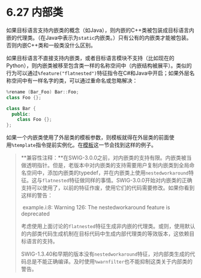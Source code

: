 # 6.27 内部类

如果目标语言支持内嵌类的概念（如Java），则内嵌的C++类被包装成目标语言内嵌的代理类。（在Java中表示为`static`内嵌类。）只有公有的内嵌类才能被包装。否则内嵌C++类和一般类没什么区别。

如果目标语言不直接支持内嵌类，或者目标语言模块不支持（比如现在的Python），则内嵌类被移至包含类一样的名称空间中（内嵌结构被展平）。类似的行为可以通过`%feature("flatnested")`特征指令在C#和Java中开启；如果外层名称空间中有一样名字的类，可以通过重命名或忽略解决：

```c++
%rename (Bar_Foo) Bar::Foo;
class Foo {};

class Bar {
  public:
  	class Foo {};
};
```

如果一个内嵌类使用了外层类的模板参数，则模板就得在外层类的前面使用`%template`指令提前实例化。在[模板](#swig-templates)这一节会找到这样的例子。

> **兼容性注释：**在SWIG-3.0.0之前，对内嵌类的支持有限。内嵌类被当做透明指针。但是，老版本中对内嵌类的支持需要用户复制内嵌类到全局命名空间中，添加内嵌类的typedef，并在内嵌类上使用`nestedworkaround`特征。这与`flatnested`特征做同样的事情。SWIG-3.0.0开始对内嵌类的正确支持可以使用了，以前的特征作废，使用它们的代码需要修改。如果你看到这样的警告：
>
> ​	example.i:8: Warning 126: The nestedworkaround feature is deprecated
>
> 考虑使用上面讨论的`flatnested`特征生成非内嵌的代理类。或则，使用默认的内部类代码生成机制在目标代码中生成内部代理类的等效版本，这依赖目标语言的支持。
>
> SWIG-1.3.40和早期的版本没有`nestedworkaround`特征，对内部类生成的代码总是不能正确编译。及时使用`%warnfilter`也不能抑制这类关于内部类的警告。

